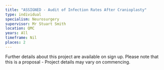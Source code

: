 ```yaml
---
title: "ASSIGNED - Audit of Infection Rates After Cranioplasty"
type: individual
specialism: Neurosurgery
supervisor: Mr Stuart Smith
location: QMC
years: All
timeframe: Nil
places: 2
---
```


<!-- more -->

Further details about this project are available on sign up. Please note that this is a proposal - Project details may vary on commencing.
